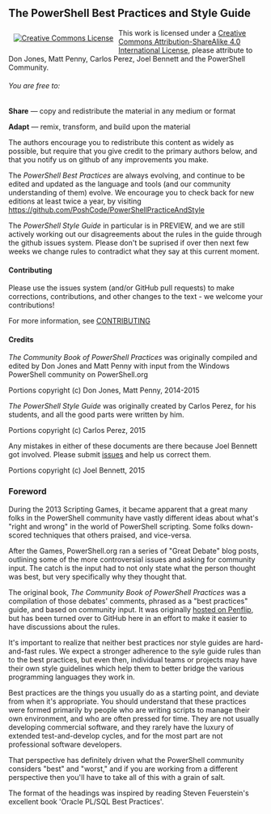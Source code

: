 ## The PowerShell Best Practices and Style Guide

<p align="center"><a rel="license" href="http://creativecommons.org/licenses/by-sa/4.0/" style="display: inline-block; float: left; vertical-align: middle; margin: 10px;"><img alt="Creative Commons License" style="border-width:0" src="https://i.creativecommons.org/l/by-sa/4.0/88x31.png" /></a></p>

This work is licensed under a <a rel="license" href="http://creativecommons.org/licenses/by-sa/4.0/">Creative Commons Attribution-ShareAlike 4.0 International License</a>, please attribute to Don Jones, Matt Penny, Carlos Perez, Joel Bennett and the PowerShell Community.

###### You are free to:

**Share** — copy and redistribute the material in any medium or format

**Adapt** — remix, transform, and build upon the material 

The authors encourage you to redistribute this content as widely as possible, but require that you give credit to the primary authors below, and that you notify us on github of any improvements you make.

The *PowerShell Best Practices* are always evolving, and continue to be edited and updated as the language and tools (and our community understanding of them) evolve. We encourage you to check back for new editions at least twice a year, by visiting https://github.com/PoshCode/PowerShellPracticeAndStyle

The *PowerShell Style Guide* in particular is in PREVIEW, and we are still actively working out our disagreements about the rules in the guide through the github issues system. Please don't be suprised if over then next few weeks we change rules to contradict what they say at this current moment.

#### Contributing

Please use the issues system (and/or GitHub pull requests) to make corrections, contributions, and other changes to the text - we welcome your contributions!

For more information, see [CONTRIBUTING](contributing.md)

#### Credits

_The Community Book of PowerShell Practices_ was originally compiled and edited by Don Jones and Matt Penny with input from the Windows PowerShell community on PowerShell.org

Portions copyright (c) Don Jones, Matt Penny, 2014-2015

_The PowerShell Style Guide_ was originally created by Carlos Perez, for his students, and all the good parts were written by him. 

Portions copyright (c) Carlos Perez, 2015

Any mistakes in either of these documents are there because Joel Bennett got involved. Please submit [issues](https://github.com/PoshCode/PowerShellPracticeAndStyle/issues) and help us correct them.

Portions copyright (c) Joel Bennett, 2015

### Foreword

During the 2013 Scripting Games, it became apparent that a great many folks in the PowerShell community have vastly different ideas about what's "right and wrong" in the world of PowerShell scripting. Some folks down-scored techniques that others praised, and vice-versa.

After the Games, PowerShell.org ran a series of "Great Debate" blog posts, outlining some of the more controversial issues and asking for community input. The catch is the input had to not only state what the person thought was best, but very specifically why they thought that.

The original book, _The Community Book of PowerShell Practices_ was a compilation of those debates' comments, phrased as a "best practices" guide, and based on community input.  It was originally [hosted on Penflip](https://www.penflip.com/powershellorg/the-community-book-of-powershell-practices), but has been turned over to GitHub here in an effort to make it easier to have discussions about the rules.

It's important to realize that neither best practices nor style guides are hard-and-fast rules. We expect a stronger adherence to the syle guide rules than to the best practices, but even then, individual teams or projects may have their own style guidelines which help them to better bridge the various programming languages they work in.

Best practices are the things you usually do as a starting point, and deviate from when it's appropriate. You should understand that these practices were formed primarily by people who are writing scripts to manage their own environment, and who are often pressed for time. They are not usually developing commercial software, and they rarely have the luxury of extended test-and-develop cycles, and for the most part are not professional software developers. 

That perspective has definitely driven what the PowerShell community considers "best" and "worst," and if you are working from a different perspective then you'll have to take all of this with a grain of salt.

The format of the headings was inspired by reading Steven Feuerstein's excellent book 'Oracle PL/SQL Best Practices'.

